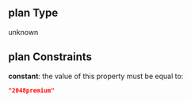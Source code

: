 ## plan Type

unknown

## plan Constraints

**constant**: the value of this property must be equal to:

```json
"2048premium"
```

